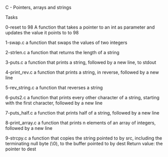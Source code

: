 C - Pointers, arrays and strings

Tasks

0-reset to 98
A function that takes a pointer to an int as parameter and updates the value it points to to 98

1-swap.c
a function that swaps the values of two integers

2-strlen.c
a function that returns the length of a string

3-puts.c
a function that prints a string, followed by a new line, to stdout

4-print_rev.c
a function that prints a string, in reverse, followed by a new line

5-rev_string.c
a function that reverses a string

6-puts2.c
 a function that prints every other character of a string, starting with the first character, followed by a new line

7-puts_half.c
a function that prints half of a string, followed by a new line

8-print_array.c
a function that prints n elements of an array of integers, followed by a new line

9-strcpy.c
a function that copies the string pointed to by src, including the terminating null byte (\0), to the buffer pointed to by dest
Return value: the pointer to dest
